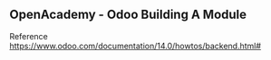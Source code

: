 OpenAcademy - Odoo Building A Module
---

Reference https://www.odoo.com/documentation/14.0/howtos/backend.html#


